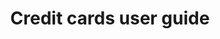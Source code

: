---
title: 'Credit cards user guide'
breadcrumb_title: 'User guide'
layout: 'block'
block-range-pages: '.'
tags: 'hidden'
meta_title: "Credit cards user guide - MultiSafepay Docs"

---